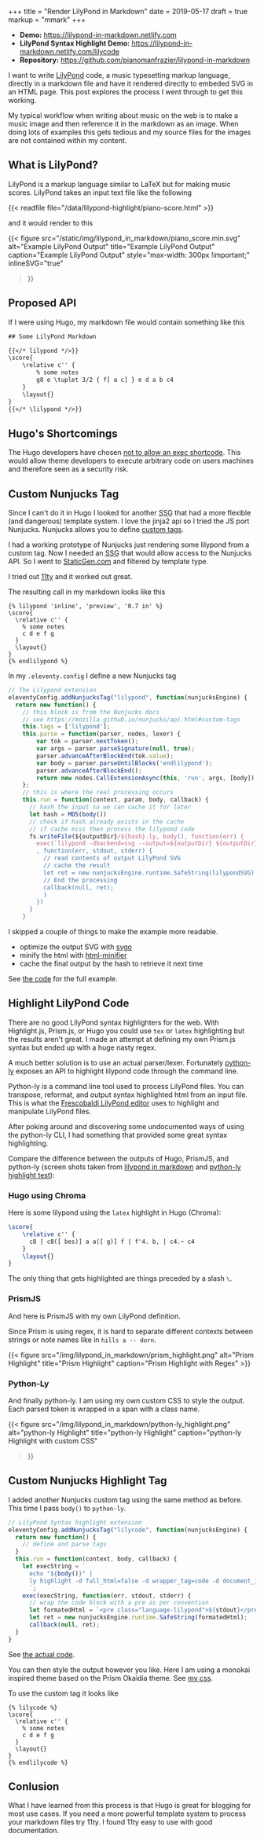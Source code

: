 +++
title = "Render LilyPond in Markdown"
date = 2019-05-17
draft = true
markup = "mmark"
+++

- **Demo:** https://lilypond-in-markdown.netlify.com
- **LilyPond Syntax Highlight Demo:** https://lilypond-in-markdown.netlify.com/lilycode
- **Repository:** https://github.com/pianomanfrazier/lilypond-in-markdown

I want to write [LilyPond](http://lilypond) code, a music typesetting markup language, directly in a markdown file and have it rendered directly to embeded SVG in an HTML page. This post explores the process I went through to get this working.

My typical workflow when writing about music on the web is to make a music image and then reference it in the markdown as an image. When doing lots of examples this gets tedious and my source files for the images are not contained within my content.

## What is LilyPond?

LilyPond is a markup language similar to LaTeX but for making music scores. LilyPond takes an input text file like the following

{{< readfile file="/data/lilypond-highlight/piano-score.html" >}}

and it would render to this

{{< figure
  src="/static/img/lilypond_in_markdown/piano_score.min.svg"
  alt="Example LilyPond Output"
  title="Example LilyPond Output"
  caption="Example LilyPond Output"
  style="max-width: 300px !important;"
  inlineSVG="true"
>}}

## Proposed API

If I were using Hugo, my markdown file would contain something like this

```txt
## Some LilyPond Markdown

{{</* lilypond */>}}
\score{
    \relative c'' {
        % some notes
        g8 e \tuplet 3/2 { f[ a c] } e d a b c4
    }
    \layout{}
}
{{</* \lilypond */>}}
```

## Hugo's Shortcomings 

The Hugo developers have chosen [not to allow an exec shortcode](https://github.com/gohugoio/hugo/issues/796). This would allow theme developers to execute arbitrary code on users machines and therefore seen as a security risk.

## Custom Nunjucks Tag

Since I can't do it in Hugo I looked for another <abbr title="Static Site Generator">SSG</abbr> that had a more flexible (and dangerous) template system. I love the jinja2 api so I tried the JS port Nunjucks. Nunjucks allows you to define [custom tags](https://mozilla.github.io/nunjucks/api.html#custom-tags). 

I had a working prototype of Nunjucks just rendering some lilypond from a custom tag. Now I needed an <abbr title="Static Site Generator">SSG</abbr> that would allow access to the Nunjucks API. So I went to [StaticGen.com](https://www.staticgen.com/) and filtered by template type.

I tried out [11ty](https://www.11ty.io/) and it worked out great.

The resulting call in my markdown looks like this
```jinja
{% lilypond 'inline', 'preview', '0.7 in' %}
\score{
  \relative c'' {
    % some notes
    c d e f g
  }
  \layout{}
}
{% endlilypond %}
```

In my `.eleventy.config` I define a new Nunjucks tag

```js
// The Lilypond extension
eleventyConfig.addNunjucksTag("lilypond", function(nunjucksEngine) {
  return new function() {
    // this block is from the Nunjucks docs
    // see https://mozilla.github.io/nunjucks/api.html#custom-tags
    this.tags = ['lilypond'];
    this.parse = function(parser, nodes, lexer) {
        var tok = parser.nextToken();
        var args = parser.parseSignature(null, true);
        parser.advanceAfterBlockEnd(tok.value);
        var body = parser.parseUntilBlocks('endlilypond');
        parser.advanceAfterBlockEnd();
        return new nodes.CallExtensionAsync(this, 'run', args, [body]);
    };
    // this is where the real processing occurs
    this.run = function(context, param, body, callback) {
      // hash the input so we can cache it for later
      let hash = MD5(body())
      // check if hash already exists in the cache
      // if cache miss then process the lilypond code
      fs.writeFile(${outputDir}/${hash}.ly, body(), function(err) {
        exec(`lilypond -dbackend=svg --output=${outputDir} ${outputDir}/${hash}.ly`
        , function(err, stdout, stderr) {
          // read contents of output LilyPond SVG
          // cache the result
          let ret = new nunjucksEngine.runtime.SafeString(lilypondSVG)
          // End the processing
          callback(null, ret);
          )
        })
      }
    }
```

I skipped a couple of things to make the example more readable.

- optimize the output SVG with [svgo](https://github.com/svg/svgo)
- minify the html with [html-minifier](https://www.npmjs.com/package/html-minifier)
- cache the final output by the hash to retrieve it next time

See [the code](https://github.com/pianomanfrazier/lilypond-in-markdown/blob/c2ba87e26bc867ffc3163e3532038518f11e7e31/.eleventy.js#L130) for the full example.

## Highlight LilyPond Code

There are no good LilyPond syntax highlighters for the web. With Highlight.js, Prism.js, or Hugo you could use `tex` or `latex` highlighting but the results aren't great. I made an attempt at defining my own Prism.js syntax but ended up with a huge nasty regex.

A much better solution is to use an actual parser/lexer. Fortunately [python-ly](https://github.com/frescobaldi/python-ly) exposes an API to highlight lilypond code through the command line.

Python-ly is a command line tool used to process LilyPond files. You can transpose, reformat, and output syntax highlighted html from an input file. This is what the [Frescobaldi LilyPond editor](http://frescobaldi.org/index.html)  uses to highlight and manipulate LilyPond files.

After poking around and discovering some undocumented ways of using the python-ly CLI, I had something that provided some great syntax highlighting.

Compare the difference between the outputs of Hugo, PrismJS, and python-ly (screen shots taken from [lilypond in markdown](https://lilypond-in-markdown.netlify.com) and [python-ly highlight test](https://lilypond-in-markdown.netlify.com/lilycode)):

### Hugo using Chroma

Here is some lilypond using the `latex` highlight in Hugo (Chroma):
```latex
\score{
	\relative c'' {
      c8 | c8([ bes)] a a([ g)] f | f'4. b, | c4.~ c4
	}
	\layout{}
}
```

The only thing that gets highlighted are things preceded by a slash `\`.

### PrismJS

And here is PrismJS with my own LilyPond definition.

Since Prism is using regex, it is hard to separate different contexts between strings or note names like in `hills a -- dorn`.

{{< figure src="/img/lilypond_in_markdown/prism_highlight.png" alt="Prism Highlight" title="Prism Highlight" caption="Prism Highlight with Regex" >}}

### Python-Ly

And finally python-ly. I am using my own custom CSS to style the output. Each parsed token is wrapped in a span with a class name.

{{<
  figure src="/img/lilypond_in_markdown/python-ly_highlight.png"
  alt="python-ly Highlight"
  title="python-ly Highlight"
  caption="python-ly Highlight with custom CSS"
>}}

## Custom Nunjucks Highlight Tag

I added another Nunjucks custom tag using the same method as before. This time I pass `body()` to `python-ly`.

```js
// LilyPond Syntax highlight extension
eleventyConfig.addNunjucksTag("lilycode", function(nunjucksEngine) {
  return new function() {
    // define and parse tags
  }
  this.run = function(context, body, callback) {
    let execString = `
      echo "${body()}" |
      ly highlight -d full_html=false -d wrapper_tag=code -d document_id=language-lilypond
      `;
    exec(execString, function(err, stdout, stderr) {
      // wrap the code block with a pre as per convention
      let formatedHtml = `<pre class="language-lilypond">${stdout}</pre>`;
      let ret = new nunjucksEngine.runtime.SafeString(formatedHtml);
      callback(null, ret);
  }
}
```
See [the actual code](https://github.com/pianomanfrazier/lilypond-in-markdown/blob/master/.eleventy.js#L80).

You can then style the output however you like. Here I am using a monokai inspired theme based on the Prism Okaidia theme. See [my css](https://github.com/pianomanfrazier/lilypond-in-markdown/blob/master/css/lilypond.css).

To use the custom tag it looks like

```jinja
{% lilycode %}
\score{
  \relative c'' {
    % some notes
    c d e f g
  }
  \layout{}
}
{% endlilycode %}
```

## Conlusion

What I have learned from this process is that Hugo is great for blogging for most use cases. If you need a more powerful template system to process your markdown files try 11ty. I found 11ty easy to use with good documentation.
